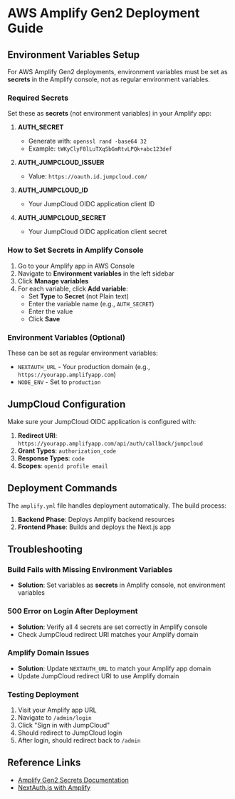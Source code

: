 # AWS Amplify Gen2 Deployment Guide

## Environment Variables Setup

For AWS Amplify Gen2 deployments, environment variables must be set as **secrets** in the Amplify console, not as regular environment variables.

### Required Secrets

Set these as **secrets** (not environment variables) in your Amplify app:

1. **AUTH_SECRET**
   - Generate with: `openssl rand -base64 32`
   - Example: `tWKyClyF8lLuTXqSbGmRtvLPQk+abc123def`

2. **AUTH_JUMPCLOUD_ISSUER** 
   - Value: `https://oauth.id.jumpcloud.com/`

3. **AUTH_JUMPCLOUD_ID**
   - Your JumpCloud OIDC application client ID

4. **AUTH_JUMPCLOUD_SECRET**
   - Your JumpCloud OIDC application client secret

### How to Set Secrets in Amplify Console

1. Go to your Amplify app in AWS Console
2. Navigate to **Environment variables** in the left sidebar  
3. Click **Manage variables**
4. For each variable, click **Add variable**:
   - Set **Type** to **Secret** (not Plain text)
   - Enter the variable name (e.g., `AUTH_SECRET`)
   - Enter the value
   - Click **Save**

### Environment Variables (Optional)

These can be set as regular environment variables:

- `NEXTAUTH_URL` - Your production domain (e.g., `https://yourapp.amplifyapp.com`)
- `NODE_ENV` - Set to `production`

## JumpCloud Configuration

Make sure your JumpCloud OIDC application is configured with:

1. **Redirect URI**: `https://yourapp.amplifyapp.com/api/auth/callback/jumpcloud`
2. **Grant Types**: `authorization_code`
3. **Response Types**: `code` 
4. **Scopes**: `openid profile email`

## Deployment Commands

The `amplify.yml` file handles deployment automatically. The build process:

1. **Backend Phase**: Deploys Amplify backend resources
2. **Frontend Phase**: Builds and deploys the Next.js app

## Troubleshooting

### Build Fails with Missing Environment Variables
- **Solution**: Set variables as **secrets** in Amplify console, not environment variables

### 500 Error on Login After Deployment  
- **Solution**: Verify all 4 secrets are set correctly in Amplify console
- Check JumpCloud redirect URI matches your Amplify domain

### Amplify Domain Issues
- **Solution**: Update `NEXTAUTH_URL` to match your Amplify app domain
- Update JumpCloud redirect URI to use Amplify domain

### Testing Deployment
1. Visit your Amplify app URL
2. Navigate to `/admin/login` 
3. Click "Sign in with JumpCloud"
4. Should redirect to JumpCloud login
5. After login, should redirect back to `/admin`

## Reference Links
- [Amplify Gen2 Secrets Documentation](https://docs.amplify.aws/react/deploy-and-host/fullstack-branching/secrets-and-vars/)
- [NextAuth.js with Amplify](https://next-auth.js.org/deployment#amplify)